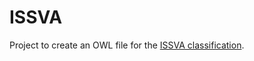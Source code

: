 # ISSVA
Project to create an OWL file for the [ISSVA classification](https://www.issva.org/UserFiles/file/ISSVA-Classification-2018.pdf).
